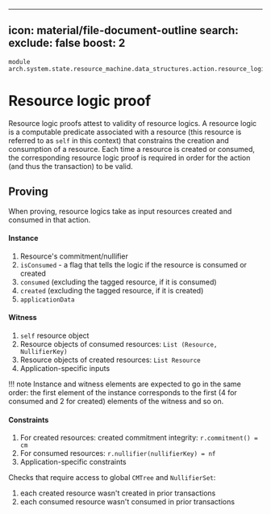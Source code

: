 
---
icon: material/file-document-outline
search:
  exclude: false
  boost: 2
---

```juvix
module arch.system.state.resource_machine.data_structures.action.resource_logic_proof;
```

# Resource logic proof

Resource logic proofs attest to validity of resource logics. A resource logic is a computable predicate associated with a resource (this resource is referred to as `self` in this context) that constrains the creation and consumption of a resource. Each time a resource is created or consumed, the corresponding resource logic proof is required in order for the action (and thus the transaction) to be valid.

## Proving

When proving, resource logics take as input resources created and consumed in that action. 

#### Instance

1. Resource's commitment/nullifier
2. `isConsumed` - a flag that tells the logic if the resource is consumed or created
3. `consumed` (excluding the tagged resource, if it is consumed)
4. `created` (excluding the tagged resource, if it is created)
5. `applicationData`


#### Witness

1. `self` resource object
2. Resource objects of consumed resources: `List (Resource, NullifierKey)`
3. Resource objects of created resources: `List Resource`
4. Application-specific inputs

!!! note
    Instance and witness elements are expected to go in the same order: the first element of the instance corresponds to the first (4 for consumed and 2 for created) elements of the witness and so on.

#### Constraints

1. For created resources: created commitment integrity: `r.commitment() = cm`
2. For consumed resources: `r.nullifier(nullifierKey) = nf`
3. Application-specific constraints

Checks that require access to global `CMTree` and `NullifierSet`:

1. each created resource wasn't created in prior transactions
2. each consumed resource wasn't consumed in prior transactions